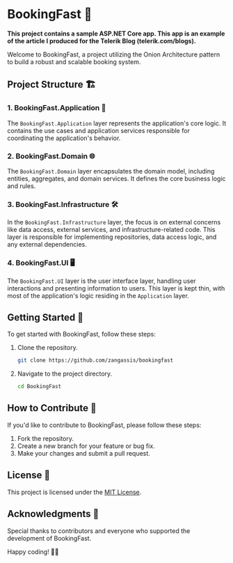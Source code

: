 # BookingFast 🚀

**This project contains a sample ASP.NET Core app. This app is an example of the article I produced for the Telerik Blog (telerik.com/blogs).**

Welcome to BookingFast, a project utilizing the Onion Architecture pattern to build a robust and scalable booking system.

## Project Structure 🏗️

### 1. BookingFast.Application 📱

The `BookingFast.Application` layer represents the application's core logic. It contains the use cases and application services responsible for coordinating the application's behavior.

### 2. BookingFast.Domain 🌐

The `BookingFast.Domain` layer encapsulates the domain model, including entities, aggregates, and domain services. It defines the core business logic and rules.

### 3. BookingFast.Infrastructure 🛠️

In the `BookingFast.Infrastructure` layer, the focus is on external concerns like data access, external services, and infrastructure-related code. This layer is responsible for implementing repositories, data access logic, and any external dependencies.

### 4. BookingFast.UI 🖥️

The `BookingFast.UI` layer is the user interface layer, handling user interactions and presenting information to users. This layer is kept thin, with most of the application's logic residing in the `Application` layer.

## Getting Started 🚦

To get started with BookingFast, follow these steps:

1. Clone the repository.
   ```bash
   git clone https://github.com/zangassis/bookingfast
   ```

2. Navigate to the project directory.
   ```bash
   cd BookingFast
   ```

## How to Contribute 🤝

If you'd like to contribute to BookingFast, please follow these steps:

1. Fork the repository.
2. Create a new branch for your feature or bug fix.
3. Make your changes and submit a pull request.

## License 📄

This project is licensed under the [MIT License](LICENSE).

## Acknowledgments 🙌

Special thanks to contributors and everyone who supported the development of BookingFast.

Happy coding! 🚀✨
